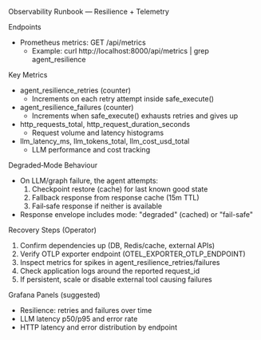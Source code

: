 Observability Runbook — Resilience + Telemetry

Endpoints
- Prometheus metrics: GET /api/metrics
  - Example: curl http://localhost:8000/api/metrics | grep agent_resilience

Key Metrics
- agent_resilience_retries (counter)
  - Increments on each retry attempt inside safe_execute()
- agent_resilience_failures (counter)
  - Increments when safe_execute() exhausts retries and gives up
- http_requests_total, http_request_duration_seconds
  - Request volume and latency histograms
- llm_latency_ms, llm_tokens_total, llm_cost_usd_total
  - LLM performance and cost tracking

Degraded‑Mode Behaviour
- On LLM/graph failure, the agent attempts:
  1) Checkpoint restore (cache) for last known good state
  2) Fallback response from response cache (15m TTL)
  3) Fail‑safe response if neither is available
- Response envelope includes mode: "degraded" (cached) or "fail-safe"

Recovery Steps (Operator)
1. Confirm dependencies up (DB, Redis/cache, external APIs)
2. Verify OTLP exporter endpoint (OTEL_EXPORTER_OTLP_ENDPOINT)
3. Inspect metrics for spikes in agent_resilience_retries/failures
4. Check application logs around the reported request_id
5. If persistent, scale or disable external tool causing failures

Grafana Panels (suggested)
- Resilience: retries and failures over time
- LLM latency p50/p95 and error rate
- HTTP latency and error distribution by endpoint

